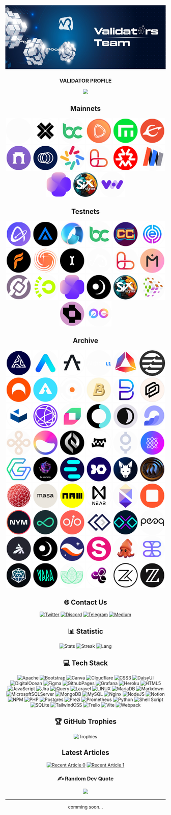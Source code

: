 <div align="center">

  <img height="200" width="auto" src="https://raw.githubusercontent.com/ksalab/ksalab/main/img/1500x500.jpeg"  />

### VALIDATOR PROFILE

[![](https://visitcount.itsvg.in/api?id=ksalab&label=Profile%20Views&color=6&icon=0&pretty=false)](#)

## Mainnets

<a href="#" target="_blank"><img src="img/atomone.png" alt="AtomOne" title="AtomOne" width="80" height="auto" style="max-width: 100%;"></a>
<a href="#" target="_blank"><img src="img/axelar.png" alt="Axelar" title="Axelar" width="80" height="auto" style="max-width: 100%;"></a>
<a href="#" target="_blank"><img src="img/bitcanna.png" alt="Bitcanna" title="Bitcana" width="80" height="auto" style="max-width: 100%;"></a>
<a href="#" target="_blank"><img src="img/desmos.png" alt="Desmos" title="Desmos" width="80" height="auto" style="max-width: 100%;"></a>
<a href="#" target="_blank"><img src="img/empower.png" alt="Empower" title="Empower" width="80" height="auto" style="max-width: 100%;"></a>
<a href="#" target="_blank"><img src="img/evmos.png" alt="Evmos" title="Evmos" width="80" height="auto" style="max-width: 100%;"></a>
<a href="#" target="_blank"><img src="img/farcaster.png" alt="Farcaster" title="Farcaster" width="80" height="auto" style="max-width: 100%;"></a>
<a href="#" target="_blank"><img src="img/juneo.png" alt="JuneoGo" title="JuneoGo" width="80" height="auto" style="max-width: 100%;"></a>
<a href="#" target="_black"><img src="img/lambda.png" alt="Lambda" title="Lambda" width="80" height="auto" style="max-width: 100%;"></a>
<a href="#" target="_blank"><img src="img/lava.png" alt="Lava" title="Lava" width="80" height="auto" style="max-width: 100%;"></a>
<a href="#" target="_blank"><img src="img/massa.png" alt="Massa" title="Massa" width="80" height="auto" style="max-width: 100%;"></a>
<a href="#" target="_black"><img src="img/minima.png" alt="Minima" title="Minima" width="80" height="auto" style="max-width: 100%;"></a>
<a href="#" target="_blank"><img src="img/self.png" alt="SelfChain" title="SelfChain" width="80" height="auto" style="max-width: 100%;"></a>
<a href="https://explorer.ksalab.xyz/sge/staking/sgevaloper1e4n6enpatpe0a3eqw6gzcpgq2vgd9a3zcg8ffl" target="_blank"><img src="img/sixsigmasports_new.png" alt="Sigma Sport" title="Sigma Sport" width="80" height="auto" style="max-width: 100%;"></a>
<a href="https://voi-nodes.dev/node/26aec3d7-fe99" target="_blank"><img src="img/voi.png" title="Voi" width="80" height="auto" style="max-width: 100%;"></a>

## Testnets

<a href="#" target="_blank"><img src="img/airchain.png" alt="Airchain" title="Airchain" width="80" height="auto" style="max-width: 100%;"></a>
<a href="https://explorer.ksalab.xyz/artela/staking/artvaloper1yzh74yayvrfk7sgas7gkpurkus8uxs6evvqp69" target="_blank"><img src="img/artela.png" alt="Artela" title="Artela" width="80" height="auto" style="max-width: 100%;"></a>
<a href="#" target="_blank"><img src="img/avail.png" alt="Avail" title="Avail" width="80" height="auto" style="max-width: 100%;"></a>
<a href="#" target="_blank"><img src="img/bitcanna.png" alt="Bitcanna" title="Bitcana" width="80" height="auto" style="max-width: 100%;"></a>
<a href="https://explorer.ksalab.xyz/cardchain-testnet/staking/ccvaloper1uwd0jxe63tpjrysc374p6hfrrzdyn8ufhk3a9s" target="_blank"><img src="img/cardchain.png" alt="CardChain" title="CardChain" width="80" height="auto" style="max-width: 100%;"></a>
<a href="https://explorer.ksalab.xyz/empeiria-testnet/staking/empevaloper1hkhzx7h2y5pyt98ej66x66d35e7fkyflajtsxk" target="_blank"><img src="img/emperia.png" alt="Empeiria" title="Empeiria" width="80" height="auto" style="max-width: 100%;"></a>
<a href="https://explorer.ksalab.xyz/fiamma-testnet/staking/fiammavaloper1mmqa0a57nn2dvkukuhpfnnfqddmw3x2jvh6vsy" target="_blank"><img src="img/fiamma.png" alt="Fiamma" title="Fiamma" width="80" height="auto" style="max-width: 100%;"></a>
<a href="#" target="_blank"><img src="img/galactica.png" alt="Galactica" title="Galactica" width="80" height="auto" style="max-width: 100%;"></a>
<a href="#" target="_blank"><img src="img/initia.png" alt="Initia" title="Initia" width="80" height="auto" style="max-width: 100%;"></a>
<a href="#" target="_blank"><img src="img/koii.png" title="Koii" width="80" height="auto" style="max-width: 100%;"></a>
<a href="https://explorer.ksalab.xyz/lava-testnet-2/staking/lava@valoper1g7xt4prpusv8kutejj5rntg338q7s5uer56c28" target="_blank"><img src="img/lava.png" title="Lava" width="80" height="auto" style="max-width: 100%;"></a>
<a href="https://explorer.ksalab.xyz/mantra-testnet/staking/mantravaloper12plfrvjtp3thagdwcje0w8gd3udhvh3ug7e8vs" target="_blank"><img src="img/mantra.png" alt="Mantra" title="Mantra" width="80" height="auto" style="max-width: 100%;"></a>
<a href="#" target="_blank"><img src="img/nubit.png" title="Nubit" width="80" height="auto" style="max-width: 100%;"></a>
<a href="https://alpha-beacon.lumoz.info/validator/915ea74b420ef1713fe68976488970a0102631c12da58433251e9c4d6b8ac0ed4297cdd824e83a3e5115794c028ac6d4" target="_blank"><img src="img/opside.png" title="Lumoz (Opside)" width="80" height="auto" style="max-width: 100%;"></a>
<a href="https://explorer.ksalab.xyz/self/staking/selfvaloper19c9hnzqwer6clp8aal3n6y7gcdah4l3ydrrkqv" target="_blank"><img src="img/self.png" title="SelfChain" width="80" height="auto" style="max-width: 100%;"></a>
<a href="https://explorer.ksalab.xyz/side-testnet/staking/sidevaloper1qqypjzctzuwqgpc7zqfp7ycnz5rskzqwqsd3xzgsrvfqqyc7zuqsg2t8g8p" target="_blank"><img src="img/side.png" alt="SideProtocol" title="SideProtocol" width="80" height="auto" style="max-width: 100%;"></a>
<a href="https://explorer.ksalab.xyz/sge-network-4/staking/sgevaloper1wn7xdzsrv9uewd7hzqp6lkhgl0aqjdnyf5n9qt" target="_blank"><img src="img/sixsigmasports_new.png" title="Sigma Sport" width="80" height="auto" style="max-width: 100%;"></a>
<a href="https://explorer.tfsc.io/#/pc/ValidatorDetail?address=0x2f0b706D005dBa942b3e80A2Ecc6a0DcD940937F" target="_blank"><img src="img/transformers.png" title="Transformers" width="80" height="auto" style="max-width: 100%;"></a>
<a href="https://explorer.ksalab.xyz/warden-testnet/staking/wardenvaloper16detyg22357gf8yljm0acxuk32akaextmuqa2k" target="_blank"><img src="img/warden.png" alt="Warden" title="Warden" width="80" height="auto" style="max-width: 100%;"></a>
<a href="https://explorer.ksalab.xyz/0g-testnet/staking/0gvaloper1htewlp77d3y343mde3eue0vlstfw3hyuqu6lyv" target="_blank"><img src="img/0g.png" alt="ZeroGravity" title="ZeroGravity" width="80" height="auto" style="max-width: 100%;"></a>

## Archive

<a href="#" target="_blank"><img src="img/5ire.png" title="5ire" width="80" height="auto" style="max-width: 100%;"></a>
<a href="#" target="_blank"><img src="img/aleo.png" title="Aleo" width="80" height="auto" style="max-width: 100%;"></a>
<a href="#" target="_blank"><img src="img/alephzero.png" title="AlephZero" width="80" height="auto" style="max-width: 100%;"></a>
<a href="#" target="_blank"><img src="img/althea.png" title="Althea" width="80" height="auto" style="max-width: 100%;"></a>
<a href="#" target="_blank"><img src="img/andromeda.png" title="Andromeda" width="80" height="auto" style="max-width: 100%;"></a>
<a href="#" target="_blank"><img src="img/aptos.png" title="Aptos" width="80" height="auto" style="max-width: 100%;"></a>
<a href="#" target="_blank"><img src="img/archway.png" title="Archway" width="80" height="auto" style="max-width: 100%;"></a>
<a href="#" target="_blank"><img src="img/arkeo.png" title="Arkeo" width="80" height="auto" style="max-width: 100%;"></a>
<a href="#" target="_blank"><img src="img/babylon.png" title="Babylon" width="80" height="auto" style="max-width: 100%;"></a>
<a href="#" target="_blank"><img src="img/bevm.png" title="BEVM" width="80" height="auto" style="max-width: 100%;"></a>
<a href="#" target="_blank"><img src="img/bifrost.png" title="BiFrost" width="80" height="auto" style="max-width: 100%;"></a>
<a href="#" target="_blank"><img src="img/bundlr.png" title="Bundlr" width="80" height="auto" style="max-width: 100%;"></a>
<a href="№" target="_blank"><img src="img/cascadia.png" title="Cascadia" width="80" height="auto" style="max-width: 100%;"></a>
<a href="#" target="_blank"><img src="img/celestia.png" title="Celestia" width="80" height="auto" style="max-width: 100%;"></a>
<a href="#" target="_blank"><img src="img/chainflip.png" title="Chainflip" width="80" height="auto" style="max-width: 100%;"></a>
<a href="#" target="_blank"><img src="img/defund.png" title="DeFund" width="80" height="auto" style="max-width: 100%;"></a>
<a href="#" target="_blank"><img src="img/dusk.png" title="Dusk" width="80" height="auto" style="max-width: 100%;"></a>
<a href="#" target="_blank"><img src="img/dws.png" title="DWS" width="80" height="auto" style="max-width: 100%;"></a>
<a href="#" target="_blank"><img src="img/dymension.png" title="Dymension" width="80" height="auto" style="max-width: 100%;"></a>
<a href="#" target="_blank"><img src="img/elixir.png" alt="Elixir" title="Elixir" width="80" height="auto" style="max-width: 100%;"></a>
<a href="#" target="_blank"><img src="img/elys.png" title="Elys" width="80" height="auto" style="max-width: 100%;"></a>
<a href="#" target="_blank"><img src="img/gear.png" title="Gear" width="80" height="auto" style="max-width: 100%;"></a>
<a href="#" target="_blank"><img src="img/gitopia.png" title="Gitopia" width="80" height="auto" style="max-width: 100%;"></a>
<a href="#" target="_blank"><img src="img/gitshock.png" title="Gitshock" width="80" height="auto" style="max-width: 100%;"></a>
<a href="#" target="_blank"><img src="img/goracle.png" title="Goracle" width="80" height="auto" style="max-width: 100%;"></a>
<a href="#" target="_blank"><img src="img/humans.png" title="Humans" width="80" height="auto" style="max-width: 100%;"></a>
<a href="#" target="_blank"><img src="img/inery.png" title="Inery" width="80" height="auto" style="max-width: 100%;"></a>
<a href="#" target="_blank"><img src="img/ironfish.png" title="IronFish" width="80" height="auto" style="max-width: 100%;"></a>
<a href="#" target="_blank"><img src="img/jackal.png" title="Jackal" width="80" height="auto" style="max-width: 100%;"></a>
<a href="#" target="_blank"><img src="img/mande.png" title="Mande" width="80" height="auto" style="max-width: 100%;"></a>
<a href="#" target="_blank"><img src="img/mars.png" title="Mars" width="80" height="auto" style="max-width: 100%;"></a>
<a href="#" target="_blank"><img src="img/masa.png" title="Masa" width="80" height="auto" style="max-width: 100%;"></a>
<a href="#" target="_blank"><img src="img/namada.png" title="Namada" width="80" height="auto" style="max-width: 100%;"></a>
<a href="#" target="_blank"><img src="img/near.png" title="Near StakeWars 3" width="80" height="auto" style="max-width: 100%;"></a>
<a href="#" target="_blank"><img src="img/nibiru.png" title="Nibiru" width="80" height="auto" style="max-width: 100%;"></a>
<a href="#" target="_blank"><img src="img/nolus.png" title="Nolus" width="80" height="auto" style="max-width: 100%;"></a>
<a href="№" target="_black"><img src="img/nym.png" title="NYM mixnode" width="80" height="auto" style="max-width: 100%;"></a>
<a href="#" target="_blank"><img src="img/obol.png" title="Obol" width="80" height="auto" style="max-width: 100%;"></a>
<a href="#" target="_blank"><img src="img/ojo.png" title="Ojo" width="80" height="auto" style="max-width: 100%;"></a>
<a href="#" target="_blank"><img src="img/okp4.png" title="OKP4" width="80" height="auto" style="max-width: 100%;"></a>
<a href="#" target="_blank"><img src="img/ollo.png" title="Ollo" width="80" height="auto" style="max-width: 100%;"></a>
<a href="#" target="_blank"><img src="img/peak.png" title="Peeq" width="80" height="auto" style="max-width: 100%;"></a>
<a href="#" target="_blank"><img src="img/pryzm.png" title="Pryzm" width="80" height="auto" style="max-width: 100%;"></a>
<a href="#" target="_blank"><img src="img/sidechain.png" title="SideChain" width="80" height="auto" style="max-width: 100%;"></a>
<a href="#" target="_blank"><img src="img/starknet.png" title="StarkNet" width="80" height="auto" style="max-width: 100%;"></a>
<a href="#" target="_blank"><img src="img/stride.png" title="Stride" width="80" height="auto" style="max-width: 100%;"></a>
<a href="#" target="_blank"><img src="img/subsquid.png" title="Subsquid" width="80" height="auto" style="max-width: 100%;"></a>
<a href="#" target="_blank"><img src="img/tengle.png" title="Tangle" width="80" height="auto" style="max-width: 100%;"></a>
<a href="#" target="_blank"><img src="img/thepowerio.png" title="ThePower" width="80" height="auto" style="max-width: 100%;"></a>
<a href="#" target="_blank"><img src="img/vara.png" title="Vara" width="80" height="auto" style="max-width: 100%;"></a>
<a href="#" target="_blank"><img src="img/vistara.png" title="Vistara" width="80" height="auto" style="max-width: 100%;"></a>
<a href="#" target="_blank"><img src="img/wormhole.png" title="Wormhole" width="80" height="auto" style="max-width: 100%;"></a>
<a href="#" target="_blank"><img src="img/zeeka.png" title="Zeeka" width="80" height="auto" style="max-width: 100%;"></a>
<a href="#" target="_blank"><img src="img/ziesha.png" title="Ziesha" width="80" height="auto" style="max-width: 100%;"></a>

## 🌐 Contact Us

[![Twitter](https://img.shields.io/static/v1?message=Twitter&logo=x&label=&color=000000&logoColor=white&labelColor=&style=for-the-badge)](https://twitter.com/@ksa_lab)
[![Discord](https://img.shields.io/static/v1?message=Discord&logo=discord&label=&color=7289DA&logoColor=white&labelColor=&style=for-the-badge)](https://discord.com/)
[![Telegram](https://img.shields.io/static/v1?message=Telegram&logo=telegram&label=&color=2CA5E0&logoColor=white&labelColor=&style=for-the-badge)](https://t.me/ksalab)
[![Medium](https://img.shields.io/static/v1?message=Medium&logo=medium&label=&color=000000&logoColor=white&labelColor=&style=for-the-badge)](https://medium.com/@ksalab)

## 📊 Statistic

![Stats](https://github-readme-stats.vercel.app/api?username=ksalab&theme=dark&hide_border=false&include_all_commits=false&count_private=false)
![Streak](https://github-readme-streak-stats.herokuapp.com/?user=ksalab&theme=dark&hide_border=false)
![Lang](https://github-readme-stats.vercel.app/api/top-langs/?username=ksalab&theme=dark&hide_border=false&include_all_commits=false&count_private=false&layout=compact)

## 💻 Tech Stack

![Apache](https://img.shields.io/badge/apache-%23D42029.svg?style=for-the-badge&logo=apache&logoColor=white)
![Bootstrap](https://img.shields.io/badge/bootstrap-%23563D7C.svg?style=for-the-badge&logo=bootstrap&logoColor=white)
![Canva](https://img.shields.io/badge/Canva-%2300C4CC.svg?style=for-the-badge&logo=Canva&logoColor=white)
![Cloudflare](https://img.shields.io/badge/Cloudflare-F38020?style=for-the-badge&logo=Cloudflare&logoColor=white)
![CSS3](https://img.shields.io/badge/css3-%231572B6.svg?style=for-the-badge&logo=css3&logoColor=white)
![DaisyUI](https://img.shields.io/badge/daisyui-5A0EF8?style=for-the-badge&logo=daisyui&logoColor=white)
![DigitalOcean](https://img.shields.io/badge/DigitalOcean-%230167ff.svg?style=for-the-badge&logo=digitalOcean&logoColor=white)
![Figma](https://img.shields.io/badge/figma-%23F24E1E.svg?style=for-the-badge&logo=figma&logoColor=white)
![GithubPages](https://img.shields.io/badge/github%20pages-121013?style=for-the-badge&logo=github&logoColor=white)
![Grafana](https://img.shields.io/badge/grafana-%23F46800.svg?style=for-the-badge&logo=grafana&logoColor=white)
![Heroku](https://img.shields.io/badge/heroku-%23430098.svg?style=for-the-badge&logo=heroku&logoColor=white)
![HTML5](https://img.shields.io/badge/html5-%23E34F26.svg?style=for-the-badge&logo=html5&logoColor=white)
![JavaScript](https://img.shields.io/badge/javascript-%23323330.svg?style=for-the-badge&logo=javascript&logoColor=%23F7DF1E)
![Jira](https://img.shields.io/badge/jira-%230A0FFF.svg?style=for-the-badge&logo=jira&logoColor=white)
![jQuery](https://img.shields.io/badge/jquery-%230769AD.svg?style=for-the-badge&logo=jquery&logoColor=white)
![Laravel](https://img.shields.io/badge/laravel-%23FF2D20.svg?style=for-the-badge&logo=laravel&logoColor=white)
![LINUX](https://img.shields.io/badge/Linux-FCC624?style=for-the-badge&logo=linux&logoColor=black)
![MariaDB](https://img.shields.io/badge/MariaDB-003545?style=for-the-badge&logo=mariadb&logoColor=white)
![Markdown](https://img.shields.io/badge/markdown-%23000000.svg?style=for-the-badge&logo=markdown&logoColor=white)
![MicrosoftSQLServer](https://img.shields.io/badge/Microsoft%20SQL%20Server-CC2927?style=for-the-badge&logo=microsoft%20sql%20server&logoColor=white) ![MongoDB](https://img.shields.io/badge/MongoDB-%234ea94b.svg?style=for-the-badge&logo=mongodb&logoColor=white)
![MySQL](https://img.shields.io/badge/mysql-%2300f.svg?style=for-the-badge&logo=mysql&logoColor=white)
![Nginx](https://img.shields.io/badge/nginx-%23009639.svg?style=for-the-badge&logo=nginx&logoColor=white)
![NodeJS](https://img.shields.io/badge/node.js-6DA55F?style=for-the-badge&logo=node.js&logoColor=white)
![Notion](https://img.shields.io/badge/Notion-%23000000.svg?style=for-the-badge&logo=notion&logoColor=white)
![NPM](https://img.shields.io/badge/NPM-%23CB3837.svg?style=for-the-badge&logo=npm&logoColor=white)
![PHP](https://img.shields.io/badge/php-%23777BB4.svg?style=for-the-badge&logo=php&logoColor=white)
![Postgres](https://img.shields.io/badge/postgres-%23316192.svg?style=for-the-badge&logo=postgresql&logoColor=white)
![Prezi](https://img.shields.io/badge/Prezi-%23000000.svg?style=for-the-badge&logo=Prezi&logoColor=white)
![Prometheus](https://img.shields.io/badge/Prometheus-E6522C?style=for-the-badge&logo=Prometheus&logoColor=white)
![Python](https://img.shields.io/badge/python-3670A0?style=for-the-badge&logo=python&logoColor=ffdd54)
![Shell Script](https://img.shields.io/badge/shell_script-%23121011.svg?style=for-the-badge&logo=gnu-bash&logoColor=white)
![SQLite](https://img.shields.io/badge/sqlite-%2307405e.svg?style=for-the-badge&logo=sqlite&logoColor=white)
![TailwindCSS](https://img.shields.io/badge/tailwindcss-%2338B2AC.svg?style=for-the-badge&logo=tailwind-css&logoColor=white)
![Trello](https://img.shields.io/badge/Trello-%23026AA7.svg?style=for-the-badge&logo=Trello&logoColor=white)
![Vite](https://img.shields.io/badge/vite-%23646CFF.svg?style=for-the-badge&logo=vite&logoColor=white)
![Webpack](https://img.shields.io/badge/webpack-%238DD6F9.svg?style=for-the-badge&logo=webpack&logoColor=black)

## 🏆 GitHub Trophies

![Trophies](https://github-profile-trophy.vercel.app/?username=ksalab&theme=radical&no-frame=false&no-bg=true&margin-w=4&column=3&margin-w=15&margin-h=15)

## Latest Articles

<a target="_blank" href="https://medium-latest-articles.vercel.app/?user=ksalab&index=0"><img src="https://medium-latest-articles.vercel.app/?user=ksalab&index=0" style="width=100%;" alt="Recent Article 0"></a>
<a target="_blank" href="https://medium-latest-articles.vercel.app/?user=ksalab&index=1"><img src="https://medium-latest-articles.vercel.app/?user=ksalab&index=1" style="width=100%;" alt="Recent Article 1"></a>

### ✍️ Random Dev Quote

![](https://quotes-github-readme.vercel.app/api?type=horizontal&theme=dark)

---

comming soon...
